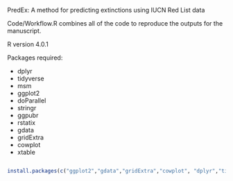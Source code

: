 PredEx: A method for predicting extinctions using IUCN Red List data

Code/Workflow.R combines all of the code to reproduce the outputs for the manuscript.

R version 4.0.1

Packages required:

- dplyr
- tidyverse
- msm
- ggplot2
- doParallel
- stringr
- ggpubr
- rstatix
- gdata
- gridExtra
- cowplot
- xtable

``` R

install.packages(c("ggplot2","gdata","gridExtra","cowplot", "dplyr","tidyverse","xtable", "msm", "doParallel", "stringr","ggpubr","rstatix"))
```
